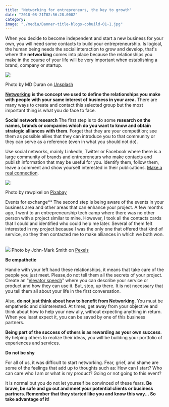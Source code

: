 ```yaml
---
title: "Networking for entrepreneurs, the key to growth"
date: "2018-08-21T02:56:28.000Z"
category:
image: "./media/Banner-title-blogs-cobuild-01-1.jpg"
---
```


When you decide to become independent and start a new business for your own, you will need some contacts to build your entrepreneurship. Is logical, the human being needs the social interaction to grow and develop, that's where the **networking** comes into place because the relationships you make in the course of your life will be very important when establishing a brand, company or startup.

<image src="./media/image2-1.jpg"></image>

<credits>Photo by MD Duran on [Unsplash](https://unsplash.com/)<credits>

[**Networking**](https://www.entrepreneur.com/encyclopedia/networking) **is the concept we used to define the relationships you make with people with your same interest of business in your area.** There are many ways to create and contact this selected group but the most important thing is what you do face to face.

**Social network research** The first step is to do some **research on the names, brands or companies which do you want to know and obtain strategic alliances with them**. Forget that they are your competition; see them as possible allies that they can introduce you to that community or they can serve as a reference (even in what you should not do). 

Use social networks, mainly LinkedIn, Twitter or Facebook where there is a large community of brands and entrepreneurs who make contacts and publish information that may be useful for you. Identify them, follow them, leave a comment and show yourself interested in their publications. [Make a real connection](https://www.forbes.com/sites/susanrittscher/2012/05/31/six-keys-to-successful-networking-for-entrepreneurs/#37def232580b).  

<image src="./media/image1-1.jpg"></image>

<credits>Photo by rawpixel on [Pixabay](https://pixabay.com/)<credits>

Events for exchange** The second step is being aware of the events in your business area and other areas that can enhance your project. A few months ago, I went to an entrepreneurship tech camp where there was no other person with a project similar to mine. However, I took all the contacts cards that I could and identified who could help me later. Several of them felt interested in my project because I was the only one that offered that kind of service, so they then contacted me to make alliances in which we both won.  

<image src="./media/image3-1.jpg"></image>
<credits>Photo by John-Mark Smith on [Pexels](https://www.pexels.com/)<credits>

**Be empathetic** 

Handle with your left hand these relationships, it means that take care of the people you just meet. Please,do not tell them all the secrets of your project. Create an "[elevator speech](https://www.entrepreneur.com/slideshow/300359)" where you can describe your service or product and how they can use it. But, stop, up there. It is not necessary that you tell them all about your life in the first conversation.

Also, **do not just think about how to benefit from Networking**. You must be empathetic and disinterested. At times, get away from your objective and think about how to help your new ally, without expecting anything in return. When you least expect it, you can be saved by one of this business partners. 

**Being part of the success of others is as rewarding as your own success**. By helping others to realize their ideas, you will be building your portfolio of experiences and services. 

**Do not be shy** 

For all of us, it was difficult to start networking. Fear, grief, and shame are some of the feelings that add up to thoughts 
such as: How can I start? Who can care who I am or what is my product? Going or not going to this event?   

It is normal but you do not let yourself be convinced of these fears. **Be brave, be safe and go out and meet your potential clients or business partners. Remember that they started like you and know this way... So take advantage of it!**